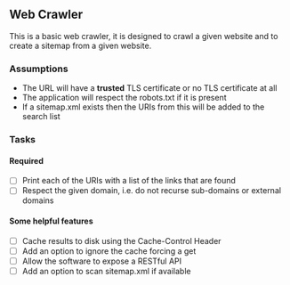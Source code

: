 ## Web Crawler

This is a basic web crawler, it is designed to crawl a given website and to create a sitemap from a given website.

### Assumptions

- The URL will have a **trusted** TLS certificate or no TLS certificate at all
- The application will respect the robots.txt if it is present
- If a sitemap.xml exists then the URIs from this will be added to the search list

### Tasks

#### Required

- [ ] Print each of the URIs with a list of the links that are found
- [ ] Respect the given domain, i.e. do not recurse sub-domains or external domains

#### Some helpful features

- [ ] Cache results to disk using the Cache-Control Header
- [ ] Add an option to ignore the cache forcing a get
- [ ] Allow the software to expose a RESTful API
- [ ] Add an option to scan sitemap.xml if available

